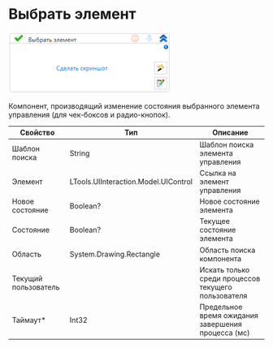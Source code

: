 # Выбрать элемент

![](<../../../.gitbook/assets/image (549).png>)

Компонент, производящий изменение состояния выбранного элемента управления (для чек-боксов и радио-кнопок).

| Свойство             | Тип                                  | Описание                                            |
| -------------------- | ------------------------------------ | --------------------------------------------------- |
| Шаблон поиска        | String                               | Шаблон поиска элемента управления                   |
| Элемент              | LTools.UIInteraction.Model.UIControl | Ссылка на элемент управления                        |
| Новое состояние      | Boolean?                             | Новое состояние элемента                            |
| Состояние            | Boolean?                             | Текущее состояние элемента                          |
| Область              | System.Drawing.Rectangle             | Область поиска компонента                           |
| Текущий пользователь |                                      | Искать только среди процессов текущего пользователя |
| Таймаут\*            | Int32                                | Предельное время ожидания завершения процесса (мс)  |

